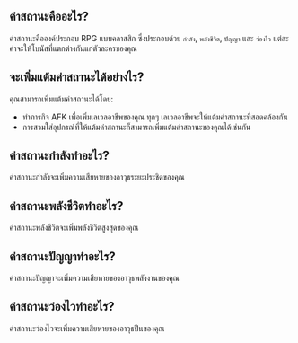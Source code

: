 ## ค่าสถานะคืออะไร?

ค่าสถานะคือองค์ประกอบ RPG แบบคลาสสิก ซึ่งประกอบด้วย `กำลัง`, `พลังชีวิต`, `ปัญญา` และ `ว่องไว` แต่ละค่าจะให้โบนัสที่แตกต่างกันแก่ตัวละครของคุณ

## จะเพิ่มแต้มค่าสถานะได้อย่างไร?

คุณสามารถเพิ่มแต้มค่าสถานะได้โดย:

- ทำภารกิจ AFK เพื่อเพิ่มเลเวลอาชีพของคุณ ทุกๆ เลเวลอาชีพจะให้แต้มค่าสถานะที่สอดคล้องกัน
- การสวมใส่อุปกรณ์ที่ให้แต้มค่าสถานะก็สามารถเพิ่มแต้มค่าสถานะของคุณได้เช่นกัน

## ค่าสถานะกำลังทำอะไร?

ค่าสถานะกำลังจะเพิ่มความเสียหายของอาวุธระยะประชิดของคุณ

## ค่าสถานะพลังชีวิตทำอะไร?

ค่าสถานะพลังชีวิตจะเพิ่มพลังชีวิตสูงสุดของคุณ

## ค่าสถานะปัญญาทำอะไร?

ค่าสถานะปัญญาจะเพิ่มความเสียหายของอาวุธพลังงานของคุณ

## ค่าสถานะว่องไวทำอะไร?

ค่าสถานะว่องไวจะเพิ่มความเสียหายของอาวุธปืนของคุณ
